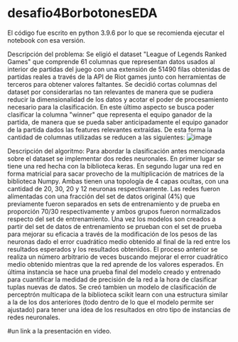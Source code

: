 # desafio4BorbotonesEDA

El código fue escrito en python 3.9.6 por lo que se recomienda ejecutar el notebook con esa versión.

Descripción del problema: Se eligió el dataset "League of Legends Ranked Games" que comprende 61 columnas que representan datos usados al interior de partidas del juego con una extensión de 51490 filas obtenidas de partidas reales a través de la API de Riot games junto con herramientas de terceros para obtener valores faltantes. Se decidió cortas columnas del dataset por considerarlas no tan relevantes de manera que se pudiera reducir la dimensionalidad de los datos y acotar el poder de procesamiento necesario para la clasificación. En este último aspecto se busca poder clasificar la columna "winner" que representa el equipo ganador de la partida, de manera que se pueda saber anticipadamente el equipo ganador de la partida dados las features relevantes extraídas.
De esta forma la cantidad de columnas utilizadas se reducen a las siguientes:
![image](https://user-images.githubusercontent.com/82004309/168493319-0c245b01-b03f-4e72-90df-8723cbdcfa9e.png)

Descripción del algoritmo: Para abordar la clasificación antes mencionada sobre el dataset se implementar dos redes neuronales. En primer lugar se tiene una red hecha con la biblioteca keras. En segundo lugar una red en forma matricial para sacar provecho de la multiplicación de matrices de la biblioteca Numpy. Ambas tienen una topología de 4 capas ocultas, con una cantidad de 20, 30, 20 y 12 neuronas respectivamente. Las redes fueron alimentadas con una fracción del set de datos original (4%) que previamente fueron separados en sets de entrenamiento y de prueba en proporción 70/30 respectivamente y ambos grupos fueron normalizados respecto del set de entrenamiento.
Una vez los modelos son creados a partir del set de datos de entrenamiento se prueban con el set de prueba para mejorar su eficacia a través de la modificación de los pesos de las neuronas dado el error cuadrático medio obtenido al final de la red entre los resultados esperados y los resultados obtenidos. El proceso anterior se realiza un número arbitrario de veces buscando mejorar el error cuadrático medio obtenido mientras que la red aprende de los valores esperados.
En última instancia se hace una prueba final del modelo creado y entrenado para cuantificar la medidad de precisión de la red a la hora de clasificar tuplas nuevas de datos.
Se creó tambien un modelo de clasificación de perceptrón multicapa de la biblioteca scikit learn con una estructura similar a la de los dos anteriores (todo dentro de lo que el modelo permite ser ajustado) para tener una idea de los resultados en otro tipo de instancias de redes neuronales. 


#un link a la presentación en video.
